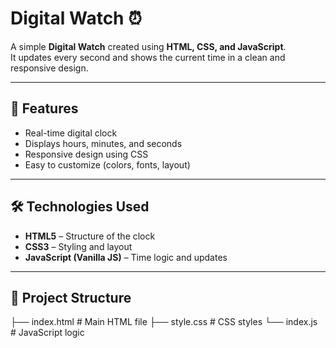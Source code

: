 # Digital Watch ⏰

A simple **Digital Watch** created using **HTML, CSS, and JavaScript**.  
It updates every second and shows the current time in a clean and responsive design.

---

## 🚀 Features
- Real-time digital clock  
- Displays hours, minutes, and seconds  
- Responsive design using CSS  
- Easy to customize (colors, fonts, layout)  

---

## 🛠️ Technologies Used
- **HTML5** – Structure of the clock  
- **CSS3** – Styling and layout  
- **JavaScript (Vanilla JS)** – Time logic and updates  

---

## 📂 Project Structure
├── index.html # Main HTML file
├── style.css # CSS styles
└── index.js # JavaScript logic
